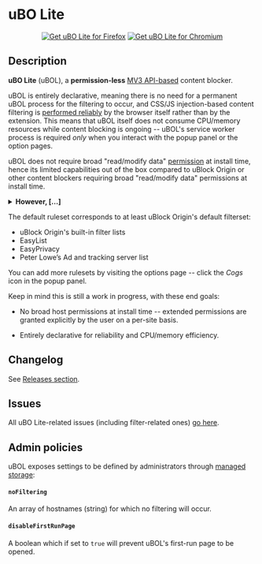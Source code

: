 # uBO Lite

<p align="center">
<a href="https://addons.mozilla.org/addon/ublock-origin-lite/"><img src="https://user-images.githubusercontent.com/585534/107280546-7b9b2a00-6a26-11eb-8f9f-f95932f4bfec.png" alt="Get uBO Lite for Firefox"></a>
<a href="https://chrome.google.com/webstore/detail/ublock-origin-lite/ddkjiahejlhfcafbddmgiahcphecmpfh"><img src="https://user-images.githubusercontent.com/585534/107280622-91a8ea80-6a26-11eb-8d07-77c548b28665.png" alt="Get uBO Lite for Chromium"></a>

## Description

**uBO Lite** (uBOL), a **permission-less** [MV3 API-based](https://developer.chrome.com/docs/extensions/mv3/intro/) content blocker.

uBOL is entirely declarative, meaning there is no need for a permanent uBOL process for the filtering to occur, and CSS/JS injection-based content filtering is [performed reliably](https://developer.mozilla.org/en-US/docs/Mozilla/Add-ons/WebExtensions/API/scripting/registerContentScripts) by the browser itself rather than by the extension. This means that uBOL itself does not consume CPU/memory resources while content blocking is ongoing -- uBOL's service worker process is required _only_ when you interact with the popup panel or the option pages.

uBOL does not require broad "read/modify data" [permission](https://developer.mozilla.org/en-US/docs/Mozilla/Add-ons/WebExtensions/API/permissions) at install time, hence its limited capabilities out of the box compared to uBlock Origin or other content blockers requiring broad "read/modify data" permissions at install time. <details><summary>**However, [...]**</summary>
 uBOL allows you to *explicitly* grant extended permissions on specific sites of your choice so that it can better filter on those sites using declarative cosmetic and scriptlet injections.

To grant extended permissions on a given site, open the popup panel and pick a higher filtering mode such as Optimal or Complete.

![uBOL's popup panel: no permission](https://user-images.githubusercontent.com/585534/195468156-d7e63ab9-abfa-443c-a8f6-e646a29b801e.png)

The browser will then warn you about the effects of granting the additional permissions requested by the extension on the current site, and you will have to tell the browser whether you accept or decline the request:

![uBOL's popup panel: browser warning](https://user-images.githubusercontent.com/585534/195342593-2b82b740-70a3-4507-a0e5-d7aee803b286.png)

If you accept uBOL's request for additional permissions on the current site, it will be able to better filter content for the current site:

![uBOL's popup panel: permissions to inject content](https://user-images.githubusercontent.com/585534/195342612-85d109d9-9006-4eb5-95a5-fec8a4f233ea.png)

You can set the default filtering mode from uBOL's options page. If you pick the Optimal or Complete mode as the default one, you will need to grant uBOL the permission to modify and read data on all websites:

![uBOL's options: Default filtering mode](https://user-images.githubusercontent.com/585534/195343335-a0aa103e-621e-4137-9bcf-9821dc881be1.png)

</details>

The default ruleset corresponds to at least uBlock Origin's default filterset:

- uBlock Origin's built-in filter lists
- EasyList
- EasyPrivacy
- Peter Lowe’s Ad and tracking server list

You can add more rulesets by visiting the options page -- click the _Cogs_ icon in the popup panel.

Keep in mind this is still a work in progress, with these end goals:

- No broad host permissions at install time -- extended permissions are granted explicitly by the user on a per-site basis.

- Entirely declarative for reliability and CPU/memory efficiency.

## Changelog

See [Releases section](https://github.com/uBlockOrigin/uBOL-home/releases).

## Issues

All uBO Lite-related issues (including filter-related ones) [go here](https://github.com/uBlockOrigin/uBOL-home/issues).

## Admin policies

uBOL exposes settings to be defined by administrators through [managed storage](https://developer.mozilla.org/en-US/docs/Mozilla/Add-ons/WebExtensions/API/storage/managed):

#### `noFiltering`

An array of hostnames (string) for which no filtering will occur.

#### `disableFirstRunPage`

A boolean which if set to `true` will prevent uBOL's first-run page to be opened.


